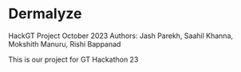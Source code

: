 # Dermalyze
HackGT Project October 2023
Authors: Jash Parekh, Saahil Khanna, Mokshith Manuru, Rishi Bappanad

This is our project for GT Hackathon 23
